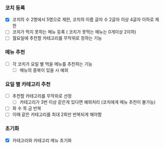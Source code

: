 ### 코치 등록

- [x]  코치의 수 2명에서 5명으로 제한, 코치의 이름 글자 수 2글자 이상 4글자 이하로 제한
- [ ]  코치가 먹지 못하는 메뉴 등록 ( 코치가 못먹는 메뉴는 0개이상 2이하)
- [ ]  월요일에 추천할 카테고리를 무작위로 정하는 기능

### 메뉴 추천

- [ ]  각 코치가 요일 별 먹을 메뉴를 추천하는 기능
    - [ ]  메뉴의 중복이 있을 시 예외

### 요일 별 카테고리 추천

- [ ]  추천할 카테고리를 무작위로 선정
    - [ ]  카테고리가 3번 이상 같은게 있다면 예외처리 (코치에게 메뉴 추천이 불가능)
- [ ]  화 수 목 금 반복
- [ ]  이때 같은 카테고리를 최대 2회만 반복되게 해야함

### 초기화

- [x]  카테고리와 카테고리 메뉴 초기화